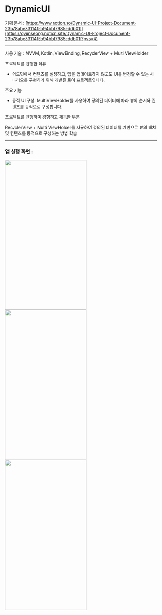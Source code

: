 # DynamicUI

기획 문서 : [https://www.notion.so/Dynamic-UI-Project-Document-23b78abe83114f5b94bb17985eddb01f](https://oyunseong.notion.site/Dynamic-UI-Project-Document-23b78abe83114f5b94bb17985eddb01f?pvs=4)

---
사용 기술 : 
MVVM, Kotlin, ViewBinding, RecyclerView + Multi ViewHolder

프로젝트를 진행한 이유 
- 어드민에서 컨텐츠를 설정하고, 앱을 업데이트하지 않고도 UI를 변경할 수 있는 시나리오를 구현하기 위해 개발된 토이 프로젝트입니다.

주요 기능
- 동적 UI 구성: MultiViewHolder를 사용하여 정의된 데이터에 따라 뷰의 순서와 컨텐츠를 동적으로 구성합니다.

프로젝트를 진행하며 경험하고 체득한 부분

RecyclerView + Multi ViewHolder를 사용하여 정의된 데이터를 기반으로 뷰의 배치 및 컨텐츠를 동적으로 구성하는 방법 학습

---

### 앱 실행 화면 : 

<img src="https://user-images.githubusercontent.com/42116216/211138970-0e5cac08-57ea-4caf-a3e0-45fe7033e3b7.jpg" width="270" height="495"/> <img src="https://user-images.githubusercontent.com/42116216/211138972-3344ceaa-43ea-493b-8862-11f8b77c75c8.jpg" width="270" height="495"/> <img src="https://user-images.githubusercontent.com/42116216/211296144-0fc8ee46-2a04-4a86-a831-b4fd15f021ce.gif" width="270" height="495"/>
